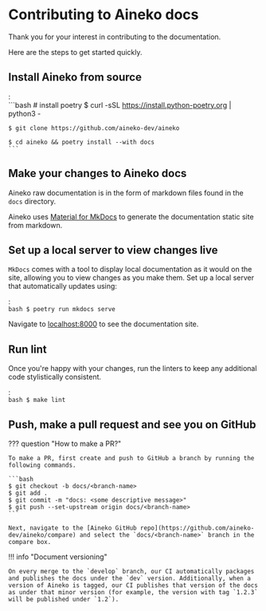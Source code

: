 # Contributing to Aineko docs

Thank you for your interest in contributing to the documentation.

Here are the steps to get started quickly.

## Install Aineko from source

:   
    ```bash
    # install poetry
    $ curl -sSL https://install.python-poetry.org | python3 -

    $ git clone https://github.com/aineko-dev/aineko

    $ cd aineko && poetry install --with docs
    ```

## Make your changes to Aineko docs

Aineko raw documentation is in the form of markdown files found in the `docs` directory.

Aineko uses [Material for MkDocs](https://squidfunk.github.io/mkdocs-material/) to generate the documentation static site from markdown.

## Set up a local server to view changes live

`MkDocs` comes with a tool to display local documentation as it would on the site, allowing you to view changes as you make them. Set up a local server that automatically updates using:

:   
    ```bash
    $ poetry run mkdocs serve
    ```

Navigate to [localhost:8000](http://localhost:8000) to see the documentation site.

## Run lint

Once you're happy with your changes, run the linters to keep any additional code stylistically consistent.

:   
    ```bash
    $ make lint
    ```

## Push, make a pull request and see you on GitHub

??? question "How to make a PR?"

    To make a PR, first create and push to GitHub a branch by running the following commands.

    ```bash
    $ git checkout -b docs/<branch-name>
    $ git add .
    $ git commit -m "docs: <some descriptive message>"
    $ git push --set-upstream origin docs/<branch-name>
    ```

    Next, navigate to the [Aineko GitHub repo](https://github.com/aineko-dev/aineko/compare) and select the `docs/<branch-name>` branch in the compare box.

!!! info "Document versioning"

    On every merge to the `develop` branch, our CI automatically packages and publishes the docs under the `dev` version. Additionally, when a version of Aineko is tagged, our CI publishes that version of the docs as under that minor version (for example, the version with tag `1.2.3` will be published under `1.2`).
